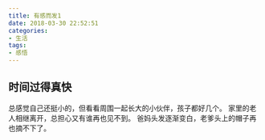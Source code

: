```yaml
---
title: 有感而发1
date: 2018-03-30 22:52:51
categories:
- 生活
tags:
- 感悟
---
```


## 时间过得真快
总感觉自己还挺小的，但看看周围一起长大的小伙伴，孩子都好几个。
家里的老人相继离开，总担心又有谁再也见不到。
爸妈头发逐渐变白，老爹头上的帽子再也摘不下了。



